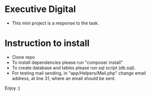 # Executive Digital

* This mini project is a response to the task.

# Instruction to install

* Clone repo
* To install dependencies please run "composer install"
* To create database and tables please run sql script (db.sql).
* For testing mail sending, in "app/Helpers/Mail.php" change email address, at line 31, where an email should be sent.

Enjoy :)